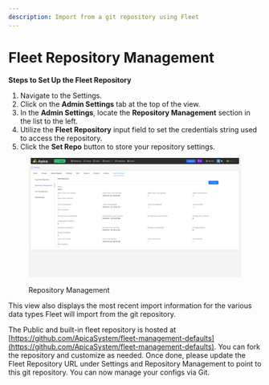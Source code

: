 ```yaml
---
description: Import from a git repository using Fleet
---
```


# Fleet Repository Management

**Steps to Set Up the Fleet Repository**

1. Navigate to the Settings.
2. Click on the **Admin Settings** tab at the top of the view.
3. In the **Admin Settings**, locate the **Repository Management** section in the list to the left.
4. Utilize the **Fleet Repository** input field to set the credentials string used to access the repository.
5. Click the **Set Repo** button to store your repository settings.

<figure><img src="../.gitbook/assets/Screenshot 2025-01-15 at 14-42-10 Admin Settings.png" alt=""><figcaption><p>Repository Management</p></figcaption></figure>

This view also displays the most recent import information for the various data types Fleet will import from the git repository.

The Public and built-in fleet repository is hosted at [https://github.com/ApicaSystem/fleet-management-defaults](https://github.com/ApicaSystem/fleet-management-defaults). You can fork the repository and customize as needed. Once done, please update the Fleet Repository URL under Settings and Repository Management to point to this git repository. You can now manage your configs via Git.
